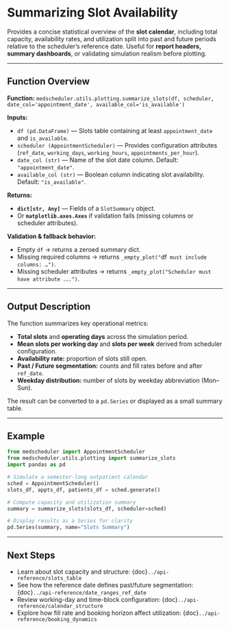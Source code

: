 # Summarizing Slot Availability

Provides a concise statistical overview of the **slot calendar**, including total capacity, availability rates, and utilization split into past and future periods relative to the scheduler’s reference date. Useful for **report headers, summary dashboards**, or validating simulation realism before plotting.

---

## Function Overview
**Function:** `medscheduler.utils.plotting.summarize_slots(df, scheduler, date_col='appointment_date', available_col='is_available')`

**Inputs:**
- `df (pd.DataFrame)` — Slots table containing at least `appointment_date` and `is_available`.
- `scheduler (AppointmentScheduler)` — Provides configuration attributes (`ref_date`, `working_days`, `working_hours`, `appointments_per_hour`).
- `date_col (str)` — Name of the slot date column. Default: `"appointment_date"`.
- `available_col (str)` — Boolean column indicating slot availability. Default: `"is_available"`.

**Returns:**
- **`dict[str, Any]`** — Fields of a `SlotSummary` object.  
- Or **`matplotlib.axes.Axes`** if validation fails (missing columns or scheduler attributes).  

**Validation & fallback behavior:**
- Empty `df` → returns a zeroed summary dict.
- Missing required columns → returns `_empty_plot("`df` must include columns: …")`.
- Missing scheduler attributes → returns `_empty_plot("Scheduler must have attribute `…`.")`.

---

## Output Description
The function summarizes key operational metrics:
- **Total slots** and **operating days** across the simulation period.
- **Mean slots per working day** and **slots per week** derived from scheduler configuration.
- **Availability rate:** proportion of slots still open.
- **Past / Future segmentation:** counts and fill rates before and after `ref_date`.
- **Weekday distribution:** number of slots by weekday abbreviation (Mon–Sun).

The result can be converted to a `pd.Series` or displayed as a small summary table.

---

## Example
```python
from medscheduler import AppointmentScheduler
from medscheduler.utils.plotting import summarize_slots
import pandas as pd

# Simulate a semester-long outpatient calendar
sched = AppointmentScheduler()
slots_df, appts_df, patients_df = sched.generate()

# Compute capacity and utilization summary
summary = summarize_slots(slots_df, scheduler=sched)

# Display results as a Series for clarity
pd.Series(summary, name="Slots Summary")
```

---

## Next Steps
- Learn about slot capacity and structure: {doc}`../api-reference/slots_table`
- See how the reference date defines past/future segmentation: {doc}`../api-reference/date_ranges_ref_date`
- Review working-day and time-block configuration: {doc}`../api-reference/calendar_structure`
- Explore how fill rate and booking horizon affect utilization: {doc}`../api-reference/booking_dynamics`

